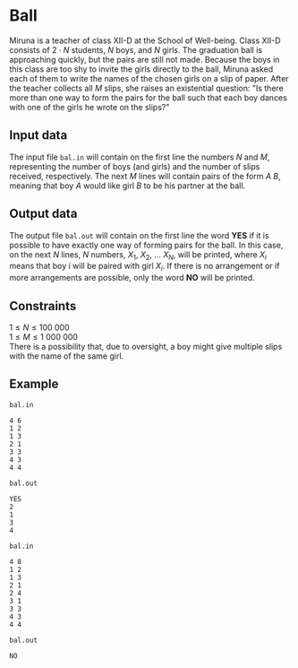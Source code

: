 # Ball

Miruna is a teacher of class XII-D at the School of Well-being. Class XII-D consists of $2 \cdot N$ students, $N$ boys, and $N$ girls. The graduation ball is approaching quickly, but the pairs are still not made. Because the boys in this class are too shy to invite the girls directly to the ball, Miruna asked each of them to write the names of the chosen girls on a slip of paper. After the teacher collects all $M$ slips, she raises an existential question: "Is there more than one way to form the pairs for the ball such that each boy dances with one of the girls he wrote on the slips?"

## Input data

The input file `bal.in` will contain on the first line the numbers $N$ and $M$, representing the number of boys (and girls) and the number of slips received, respectively. The next $M$ lines will contain pairs of the form $A$ $B$, meaning that boy $A$ would like girl $B$ to be his partner at the ball.

## Output data

The output file `bal.out` will contain on the first line the word **YES** if it is possible to have exactly one way of forming pairs for the ball. In this case, on the next $N$ lines, $N$ numbers, $X_1$, $X_2$, $\dots$ $X_N$, will be printed, where $X_i$ means that boy $i$ will be paired with girl $X_i$. If there is no arrangement or if more arrangements are possible, only the word **NO** will be printed.

## Constraints

$1 \leq N \leq 100\ 000$  
$1 \leq M \leq 1\ 000\ 000$  
There is a possibility that, due to oversight, a boy might give multiple slips with the name of the same girl. 

## Example

`bal.in`  
```
4 6 
1 2 
1 3 
2 1 
3 3 
4 3 
4 4
```

`bal.out`  
```
YES 
2 
1 
3 
4
```

`bal.in`  
```
4 8 
1 2 
1 3 
2 1 
2 4 
3 1 
3 3 
4 3 
4 4
```

`bal.out`  
```
NO
```